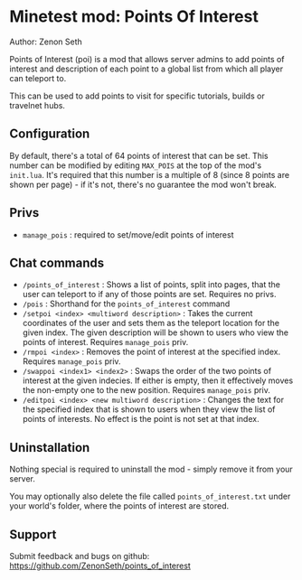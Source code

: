 # Minetest mod: Points Of Interest
Author: Zenon Seth

Points of Interest (poi) is a mod that allows server admins to add points of interest and description of each point to a global list from which all player can teleport to. 

This can be used to add points to visit for specific tutorials, builds or travelnet hubs.

## Configuration

By default, there's a total of 64 points of interest that can be set. This number can be modified by editing `MAX_POIS` at the top of the mod's `init.lua`. It's required that this number is a multiple of 8 (since 8 points are shown per page) - if it's not, there's no guarantee the mod won't break.

## Privs
- `manage_pois` : required to set/move/edit points of interest

## Chat commands
- `/points_of_interest` : Shows a list of points, split into pages, that the user can teleport to if any of those points are set. Requires no privs.
- `/pois` : Shorthand for the `points_of_interest` command
- `/setpoi <index> <multiword description>` : Takes the current coordinates of the user and sets them as the teleport location for the given index. The given description will be shown to users who view the points of interest. Requires `manage_pois` priv. 
- `/rmpoi <index>` : Removes the point of interest at the specified index. Requires `manage_pois` priv.
- `/swappoi <index1> <index2>` : Swaps the order of the two points of interest at the given indecies. If either is empty, then it effectively moves the non-empty one to the new position. Requires `manage_pois` priv.
- `/editpoi <index> <new multiword description>` : Changes the text for the specified index that is shown to users when they view the list of points of interests. No effect is the point is not set at that index.

## Uninstallation
Nothing special is required to uninstall the mod - simply remove it from your server. 

You may optionally also delete the file called `points_of_interest.txt` under your world's folder, where the points of interest are stored.


## Support
Submit feedback and bugs on github: https://github.com/ZenonSeth/points_of_interest